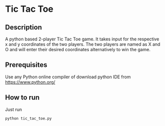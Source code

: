 # Tic Tac Toe

## Description

A python based 2-player Tic Tac Toe game.
It takes input for the respective x and y coordinates of the two players.
The two players are named as X and O
and will enter their desired coordinates alternatively to win the game.


## Prerequisites

Use any Python online compiler of download python IDE from https://www.python.org/

## How to run

Just run

```sh
python tic_tac_toe.py
```

<!-- ## Screenshots/Demo -->
